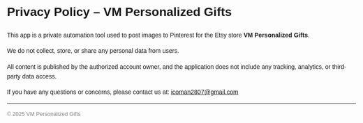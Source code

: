 <!DOCTYPE html>
<html lang="en">
<head>
  <meta charset="UTF-8" />
  <meta name="viewport" content="width=device-width, initial-scale=1.0"/>
  <title>Privacy Policy – VM Personalized Gifts</title>
</head>
<body style="font-family: Arial, sans-serif; max-width: 800px; margin: 40px auto; line-height: 1.6;">
  <h1>Privacy Policy – VM Personalized Gifts</h1>
  
  <p>This app is a private automation tool used to post images to Pinterest for the Etsy store <strong>VM Personalized Gifts</strong>.</p>

  <p>We do not collect, store, or share any personal data from users.</p>

  <p>All content is published by the authorized account owner, and the application does not include any tracking, analytics, or third-party data access.</p>

  <p>If you have any questions or concerns, please contact us at: <a href="mailto:icoman2807@gmail.com">icoman2807@gmail.com</a></p>

  <hr />
  <p style="font-size: 0.9em; color: gray;">
    © 2025 VM Personalized Gifts
  </p>
</body>
</html>
